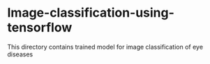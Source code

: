 # Image-classification-using-tensorflow
This directory contains trained model for image classification of eye diseases   
   
   
 
 
  
   
